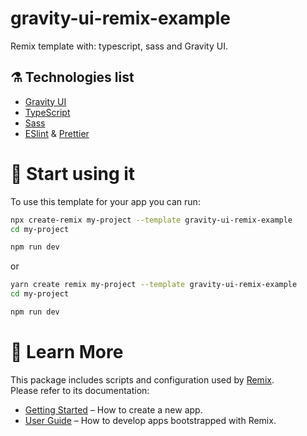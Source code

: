 # gravity-ui-remix-example

Remix template with: typescript, sass and Gravity UI.

## ⚗️ Technologies list

- [Gravity UI](https://gravity-ui.com/)
- [TypeScript](https://www.typescriptlang.org/)
- [Sass](https://sass-lang.com/)
- [ESlint](https://eslint.org/) & [Prettier](https://prettier.io/)

# 🚀 Start using it

To use this template for your app you can run:

```sh
npx create-remix my-project --template gravity-ui-remix-example
cd my-project

npm run dev
```

or

```sh
yarn create remix my-project --template gravity-ui-remix-example
cd my-project

npm run dev
```

# 📖 Learn More

This package includes scripts and configuration used by [Remix](https://remix.run/).\
Please refer to its documentation:

- [Getting Started](https://remix.run/docs/en/main/start/quickstart) – How to create a new app.
- [User Guide](https://remix.run/) – How to develop apps bootstrapped with Remix.
